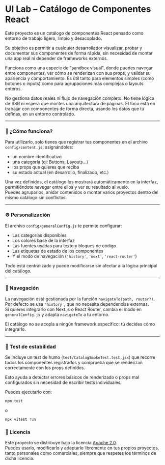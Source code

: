 # UI Lab – Catálogo de Componentes React

Este proyecto es un catálogo de componentes React pensado como entorno de trabajo ligero, limpio y desacoplado. 

Su objetivo es permitir a cualquier desarrollador visualizar, probar y documentar sus componentes de forma rápida, sin necesidad de montar una app real ni depender de frameworks externos.

Funciona como una especie de "sandbox visual", donde puedes navegar entre componentes, ver cómo se renderizan con sus props, y validar su apariencia y comportamiento. Es útil tanto para elementos simples (como botones o inputs) como para agrupaciones más complejas o layouts enteros.

No gestiona datos reales ni flujo de navegación completo. No tiene lógica de SSR ni espera que montes una arquitectura de páginas. El foco está en trabajar con componentes de forma directa, usando los datos que tú definas, en un entorno controlado.

---

### 🧩 ¿Cómo funciona?

Para utilizarlo, solo tienes que registrar tus componentes en el archivo `config/content.js`, asignándoles:
- un nombre identificativo
- una categoría (ej: Buttons, Layouts…)
- los props que quieres que reciba
- su estado actual (en desarrollo, finalizado, etc.)

Una vez definidos, el catálogo los mostrará automáticamente en la interfaz, permitiéndote navegar entre ellos y ver su resultado al vuelo.  
Puedes agruparlos, anidar contenidos o montar varios proyectos dentro del mismo catálogo sin conflictos.

---

### ⚙️ Personalización

El archivo `config/generalConfig.js` te permite configurar:

- Las categorías disponibles
- Los colores base de la interfaz
- Las fuentes usadas para texto y bloques de código
- Las etiquetas de estado de los componentes
- Y el modo de navegación (`'history'`, `'next'`, `'react-router'`)

Todo está centralizado y puede modificarse sin afectar a la lógica principal del catálogo.

---

### 🧭 Navegación

La navegación está gestionada por la función `navigateTo(path, router?)`.  
Por defecto se usa `'history'`, que no necesita dependencias externas.  
Si quieres integrarlo con Next.js o React Router, cambia el modo en `generalConfig.js` y adapta `navigateTo` a tu entorno.

El catálogo no se acopla a ningún framework específico: tú decides cómo integrarlo.

---

### 🧪 Test de estabilidad

Se incluye un test de humo (`test/CatalogSmokeTest.test.jsx`) que recorre todos los componentes registrados y comprueba que se renderizan correctamente con los props definidos.

Esto ayuda a detectar errores básicos de renderizado o props mal configurados sin necesidad de escribir tests individuales.

Puedes ejecutarlo con:

```bash
npm test
```
o
```bash
npx vitest run
```

### 📄 Licencia

Este proyecto se distribuye bajo la licencia [Apache 2.0](./LICENSE).  
Puedes usarlo, modificarlo y adaptarlo libremente en tus propios proyectos, tanto personales como comerciales, siempre que respetes los términos de dicha licencia.
